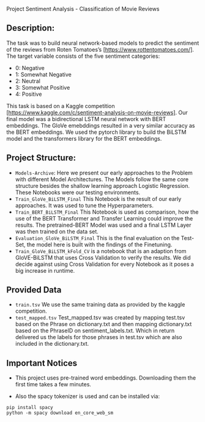 Project Sentiment Analysis - Classification of Movie Reviews

## Description:
The task was to build neural network-based models to predict the sentiment of the reviews from Roten Tomatoes’s [https://www.rottentomatoes.com/]. The target variable consists of the five sentiment categories:
- 0: Negative
- 1: Somewhat Negative
- 2: Neutral
- 3: Somewhat Positive
- 4: Positive

This task is based on a Kaggle competition [https://www.kaggle.com/c/sentiment-analysis-on-movie-reviews].
Our final model was a bidirectional LSTM neural network with BERT embeddings. The GloVe emebddings resulted in a very similar accuracy as the BERT embeddings. We used the pytorch library to build the BiLSTM model and the transformers library for the BERT embeddings.

## Project Structure:
- `Models-Archive`: Here we present our early approaches to the Problem with different Model Architectures. The Models follow the same core structure besides the shallow learning approach Logistic Regression. These Notebooks were our testing environments.
- `Train_GloVe_BiLSTM_Final` This Notebook is the result of our early approaches. It was used to tune the Hyperparameters.
- `Train_BERT_BiLSTM_Final` This Notebook is used as comparison, how the use of the BERT Transformer and Transfer Learning could improve the results. The pretrained-BERT Model was used and a final LSTM Layer was then trained on the data set.
- `Evaluation_GloVe_BiLSTM_Final` This is the final evaluation on the Test-Set, the model here is built with the findings of the Finetuning.
- `Train_GloVe_BiLSTM_kFold_CV` is a notebook that is an adaption from GloVE-BiLSTM that uses Cross Validation to verify the results. We did decide against using Cross Validation for every Notebook as it poses a big increase in runtime.

## Provided Data

- `train.tsv` We use the same training data as provided by the kaggle competition. 
- `test_mapped.tsv` Test_mapped.tsv was created by mapping test.tsv based on the Phrase on dictionary.txt and then mapping dictionary.txt based on the PhraseID on sentiment_labels.txt. Which in return delivered us the labels for those phrases in test.tsv which are also included in the dictionary.txt.

## Important Notices
* This project uses pre-trained word embeddings. Downloading them the first time takes a few minutes.

* Also the spacy tokenizer is used and can be installed via:

```
pip install spacy
python -m spacy download en_core_web_sm
```
